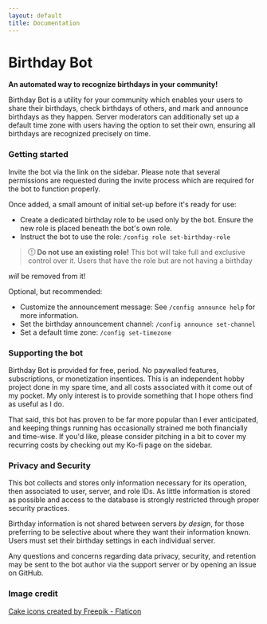 ```yaml
---
layout: default
title: Documentation
---
```

# Birthday Bot

**An automated way to recognize birthdays in your community!**

Birthday Bot is a utility for your community which enables your users to share their birthdays, check birthdays of others, and mark and announce birthdays as they happen. Server moderators can additionally set up a default time zone with users having the option to set their own, ensuring all birthdays are recognized precisely on time.

### Getting started
Invite the bot via the link on the sidebar. Please note that several permissions are requested during the invite process which are required for the bot to function properly.

Once added, a small amount of initial set-up before it's ready for use:
* Create a dedicated birthday role to be used only by the bot. Ensure the new role is placed beneath the bot's own role.
* Instruct the bot to use the role: `/config role set-birthday-role`
> <p style="font-style: normal"><svg xmlns="http://www.w3.org/2000/svg" style="vertical-align: -0.125em;" width="1em" height="1em" viewBox="0 0 16 16"><g fill="currentColor"><path d="M4.54.146A.5.5 0 0 1 4.893 0h6.214a.5.5 0 0 1 .353.146l4.394 4.394a.5.5 0 0 1 .146.353v6.214a.5.5 0 0 1-.146.353l-4.394 4.394a.5.5 0 0 1-.353.146H4.893a.5.5 0 0 1-.353-.146L.146 11.46A.5.5 0 0 1 0 11.107V4.893a.5.5 0 0 1 .146-.353L4.54.146zM5.1 1L1 5.1v5.8L5.1 15h5.8l4.1-4.1V5.1L10.9 1H5.1z"/><path d="M7.002 11a1 1 0 1 1 2 0a1 1 0 0 1-2 0zM7.1 4.995a.905.905 0 1 1 1.8 0l-.35 3.507a.552.552 0 0 1-1.1 0L7.1 4.995z"/></g></svg> <strong>Do not use an existing role!</strong> This bot will take full and exclusive control over it. Users that have the role but are not having a birthday
  *will* be removed from it!</p>

Optional, but recommended:
* Customize the announcement message: See `/config announce help` for more information.
* Set the birthday announcement channel: `/config announce set-channel`
* Set a default time zone: `/config set-timezone`

### Supporting the bot
Birthday Bot is provided for free, period. No paywalled features, subscriptions, or monetization insentices. This is an independent hobby project done in my spare time, and all costs associated with it come out of my pocket. My only interest is to provide something that I hope others find as useful as I do.

That said, this bot has proven to be far more popular than I ever anticipated, and keeping things running has occasionally strained me both financially and time-wise. If you'd like, please consider pitching in a bit to cover my recurring costs by checking out my Ko-fi page on the sidebar.

### Privacy and Security
This bot collects and stores only information necessary for its operation, then associated to user, server, and role IDs. As little information is stored as possible and access to the database is strongly restricted through proper security practices.

Birthday information is not shared between servers *by design*, for those preferring to be selective about where they want their information known. Users must set their birthday settings in each individual server.

Any questions and concerns regarding data privacy, security, and retention may be sent to the bot author via the support server or by opening an issue on GitHub.

### Image credit
<a href="https://www.flaticon.com/free-icons/cake" title="cake icons">Cake icons created by Freepik - Flaticon</a>